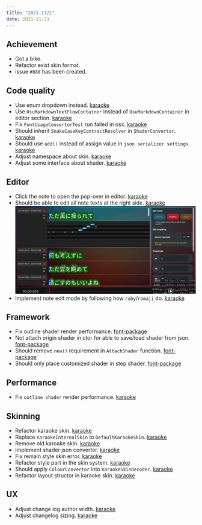 ```yaml
---
title: "2021.1121"
date: 2021-11-21
---
```


## Achievement

- Got a bike.
- Refactor exist skin format.
- issue `#888` has been created.

## Code quality

- Use enum dropdown instead. [karaoke](#892@andy840119)
- Use `OsuMarkdownTextFlowContainer` instead of `OsuMarkdownContainer` in editor section. [karaoke](#893@andy840119)
- Fix `FontUsageConvertorTest` run failed in osx. [karaoke](#909@andy840119)
- Should inherit `SnakeCaseKeyContractResolver` in `ShaderConvertor`. [karaoke](#915#918@andy840119)
- Should use `add()` instead of assign value in `json serializer settings`. [karaoke](#916#919@andy840119)
- Adjust namespace about skin. [karaoke](#922@andy840119)
- Adjust some interface about shader. [karaoke](#926@andy840119)

## Editor

- Click the note to open the pop-over in editor. [karaoke](#883#887@andy840119)
- Should be able to edit all note texts at the right side. [karaoke](#888#894@andy840119)
  ![](res/2021-11-21-14-50-29.png)
- Implement note edit mode by following how `ruby`/`romaji` do. [karaoke](#895@andy840119)

## Framework

- Fix outline shader render performance. [font-package](#78@andy840119)
- Not attach origin shader in ctor for able to save/load shader from json. [font-package](#84@andy840119)
- Should remove `new()` requirement in `AttachShader` function. [font-package](#88@andy840119)
- Should only place customized shader in step shader. [font-package](#89@andy840119)

## Performance

- Fix `outline shader` render performance. [karaoke](#885@andy840119)

## Skinning

- Refactor karaoke skin. [karaoke](#904@andy840119)
- Replace `KaraokeInternalSkin` to `DefaultKaraokeSkin`. [karaoke](#907@andy840119)
- Remove old karoake skin. [karaoke](#911@andy840119)
- Implement shader json convertor. [karaoke](#913@andy840119)
- Fix remain style skin error. [karaoke](#917@andy840119)
- Refactor style part in the skin system. [karaoke](#905@andy840119)
- Should apply `ColourConvertor` into `KaraokeSkinDecoder`. [karaoke](#912#920@andy840119)
- Refactor layout structor in karaoke skin. [karaoke](#921@andy840119)

## UX

- Adjust change log author width. [karaoke](#880#881@andy840119)
- Adjust changelog sizing. [karaoke](#882@andy840119)
